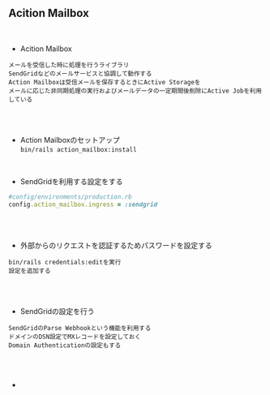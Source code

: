 ## Acition Mailbox  
<br>

- Acition Mailbox  
```
メールを受信した時に処理を行うライブラリ
SendGridなどのメールサービスと協調して動作する
Action Mailboxは受信メールを保存するときにActive Storageを
メールに応じた非同期処理の実行およびメールデータの一定期間後削除にActive Jobを利用している
```
<br>
<br>

- Action Mailboxのセットアップ  
`bin/rails action_mailbox:install`  
<br>

- SendGridを利用する設定をする  
```rb
#config/environments/production.rb
config.action_mailbox.ingress = :sendgrid
```
<br>
<br>

- 外部からのリクエストを認証するためパスワードを設定する  
```
bin/rails credentials:editを実行
設定を追加する
```
<br>
<br>

- SendGridの設定を行う  
```
SendGridのParse Webhookという機能を利用する
ドメインのDSN設定でMXレコードを設定しておく
Domain Authenticationの設定もする
```
<br>
<br>

- 